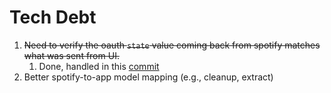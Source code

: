 # Tech Debt

1. ~~Need to verify the oauth `state` value coming back from spotify matches what was sent from UI.~~
   1. Done, handled in this [commit](https://github.com/FlexWilliams/spotify-backup/commit/2482f6a149f6dca5c28eb2900d005be58f176ad7#diff-83733e8428f29e1c0f8bcd21d3c25a0784cc7afbd06a5c1a939d1f5a10755970R19)
2. Better spotify-to-app model mapping (e.g., cleanup, extract)
